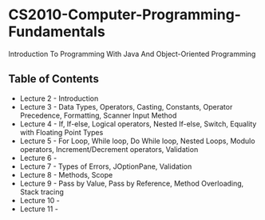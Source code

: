 # CS2010-Computer-Programming-Fundamentals
Introduction To Programming With Java And Object-Oriented Programming

Table of Contents
------------------
* Lecture 2 - Introduction
* Lecture 3 - Data Types, Operators, Casting, Constants, Operator Precedence, Formatting, Scanner Input Method
* Lecture 4 - If, If-else, Logical operators, Nested If-else, Switch, Equality with Floating Point Types
* Lecture 5 - For Loop, While loop, Do While loop, Nested Loops, Modulo operators, Increment/Decrement operators, Validation
* Lecture 6 - 
* Lecture 7 - Types of Errors, JOptionPane, Validation
* Lecture 8 - Methods, Scope
* Lecture 9 - Pass by Value, Pass by Reference, Method Overloading, Stack tracing
* Lecture 10 - 
* Lecture 11 - 
